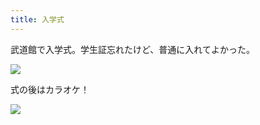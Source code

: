 ```yaml
---
title: 入学式
---
```


武道館で入学式。学生証忘れたけど、普通に入れてよかった。

![](https://ceshmina-photos.s3.ap-northeast-1.amazonaws.com/medium/201504/20150413-095036.jpg)

式の後はカラオケ！

![](https://ceshmina-photos.s3.ap-northeast-1.amazonaws.com/medium/201504/20150413-212529.jpg)
